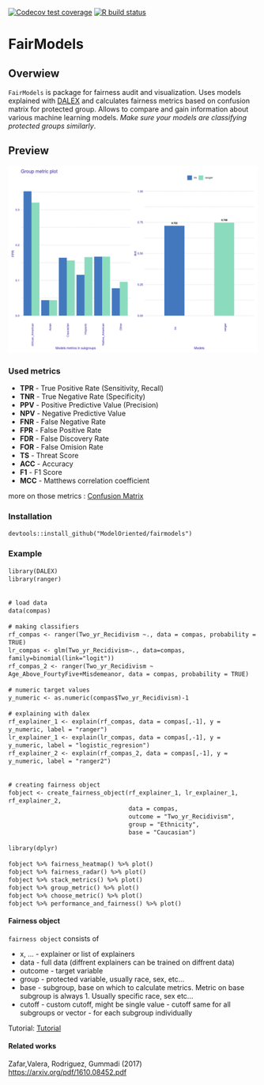   <!-- badges: start -->
  [![Codecov test coverage](https://codecov.io/gh/ModelOriented/FairModels/branch/master/graph/badge.svg)](https://codecov.io/gh/ModelOriented/FairModels?branch=master)
  [![R build status](https://github.com/ModelOriented/FairModels/workflows/R-CMD-check/badge.svg)](https://github.com/ModelOriented/FairModels/actions)
  <!-- badges: end -->
  
  

# FairModels 
## Overwiew

`FairModels` is package for fairness audit and visualization. Uses models explained with [DALEX](https://modeloriented.github.io/DALEX) and calculates fairness metrics based on confusion matrix for protected group.  Allows to compare and gain information about various machine learning models. *Make sure your models are classifying protected groups similarly*.



## Preview

![preview](man/figures/preview.gif)


### Used metrics

* **TPR** - True Positive Rate (Sensitivity, Recall)
* **TNR** - True Negative Rate (Specificity)
* **PPV** - Positive Predictive Value (Precision)
* **NPV** - Negative Predictive Value
* **FNR** - False Negative Rate
* **FPR** - False Positive Rate
* **FDR** - False Discovery Rate
* **FOR** - False Omision Rate
* **TS**  - Threat Score
* **ACC** - Accuracy
* **F1**  - F1 Score
* **MCC** - Matthews correlation coefficient

more on those metrics : [Confusion Matrix](https://en.wikipedia.org/wiki/Confusion_matrix)

### Installation

```
devtools::install_github("ModelOriented/fairmodels")
```

### Example

```
library(DALEX)
library(ranger)


# load data
data(compas)

# making classifiers
rf_compas <- ranger(Two_yr_Recidivism ~., data = compas, probability = TRUE)
lr_compas <- glm(Two_yr_Recidivism~., data=compas, family=binomial(link="logit"))
rf_compas_2 <- ranger(Two_yr_Recidivism ~ Age_Above_FourtyFive+Misdemeanor, data = compas, probability = TRUE)

# numeric target values
y_numeric <- as.numeric(compas$Two_yr_Recidivism)-1

# explaining with dalex
rf_explainer_1 <- explain(rf_compas, data = compas[,-1], y = y_numeric, label = "ranger")
lr_explainer_1 <- explain(lr_compas, data = compas[,-1], y = y_numeric, label = "logistic_regresion")
rf_explainer_2 <- explain(rf_compas_2, data = compas[,-1], y = y_numeric, label = "ranger2")


# creating fairness object
fobject <- create_fairness_object(rf_explainer_1, lr_explainer_1, rf_explainer_2,
                                  data = compas, 
                                  outcome = "Two_yr_Recidivism", 
                                  group = "Ethnicity",
                                  base = "Caucasian")

library(dplyr)

fobject %>% fairness_heatmap() %>% plot() 
fobject %>% fairness_radar() %>% plot() 
fobject %>% stack_metrics() %>% plot() 
fobject %>% group_metric() %>% plot() 
fobject %>% choose_metric() %>% plot() 
fobject %>% performance_and_fairness() %>% plot() 

```


#### Fairness object

`fairness object` consists of 
* x, ...  - explainer or list of explainers
* data    - full data (diffrent explainers can be trained on diffrent data)
* outcome - target variable
* group   - protected variable, usually race, sex, etc...
* base    - subgroup, base on which to calculate metrics. Metric on base subgroup is always 1. Usually specific race, sex etc...
* cutoff  - custom cutoff, might be single value - cutoff same for all subgroups or vector - for each subgroup individually


Tutorial: [Tutorial](https://modeloriented.github.io/FairModels/articles/Basic_tutorial.html)

#### Related works

Zafar,Valera, Rodriguez, Gummadi (2017)  https://arxiv.org/pdf/1610.08452.pdf
